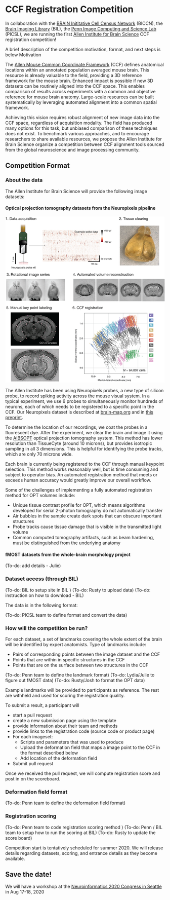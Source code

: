 # CCF Registration Competition

In collaboration with the [BRAIN Inititative Cell Census Network](biccn.org) (BICCN), 
the [Brain Imaging Library](https://www.brainimagelibrary.org/) (BIL), 
the [Penn Image Computing and Science Lab](http://picsl.upenn.edu/) (PICSL), 
we are running the first [Allen Institute for Brain Science](https://portal.brain-map.org/) 
CCF registration competition! 


A brief description of the competition motivation, format, and next steps is below
Motivation

The [Allen Mouse Common Coordinate Framework](https://community.brain-map.org/t/allen-mouse-ccf-accessing-and-using-related-data-and-tools/359) (CCF) defines anatomical locations within an annotated population averaged mouse brain. This resource is already valuable to the field, providing a 3D reference framework for the mouse brain. Enhanced impact is possible if new 3D datasets can be routinely aligned into the CCF space. This enables comparison of results across experiments with a common and objective reference for mouse brain anatomy. Large-scale resources can be built systematically by leveraging automated alignment into a common spatial framework.

Achieving this vision requires robust alignment of new image data into the CCF space, regardless of acquisition modality. The field has produced many options for this task, but unbiased comparison of these techniques does not exist. To benchmark various approaches, and to encourage researchers to share available resources, we propose the Allen Institute for Brain Science organize a competition between CCF alignment tools sourced from the global neuroscience and image processing community.

## Competition Format

### About the data

The Allen Institute for Brain Science will provide the following image datasets:

#### Optical projection tomography datasets from the Neuropixels pipeline

<img src="images/opt_pipeline_overview.png" width="650" />

The Allen Institute has been using Neuropixels probes, a new type of silicon probe, to record spiking activity across the mouse visual system. In a typical experiment, we use 6 probes to simultaneously monitor hundreds of neurons, each of which needs to be registered to a specific point in the CCF. Our Neuropixels dataset is described at [brain-map.org](https://portal.brain-map.org/explore/circuits/visual-coding-neuropixels) and in [this preprint](https://www.biorxiv.org/content/10.1101/805010v1). 

To determine the location of our recordings, we coat the probes in a fluorescent dye. After the experiment, we clear the brain and image it using the [AIBSOPT](https://github.com/alleninstitute/aibsopt) optical projection tomography system. This method has lower resolution than TissueCyte (around 10 microns), but provides isotropic sampling in all 3 dimensions. This is helpful for identifying the probe tracks, which are only 70 microns wide.

Each brain is currently being registered to the CCF through manual keypoint selection. This method works reasonably well, but is time consuming and subject to operator bias. An automated registration method that meets or exceeds human accuracy would greatly improve our overall workflow.

Some of the challenges of implementing a fully automated registration method for OPT volumes include:
* Unique tissue contrast profile for OPT, which means algorithms developed for serial 2-photon tomography do not automatically transfer
* Air bubbles in the sample create dark spots that can obscure important structures
* Probe tracks cause tissue damage that is visible in the transmitted light volume
* Common computed tomography artifacts, such as beam hardening, must be distinguished from the underlying anatomy

#### fMOST datasets from the whole-brain morphology project

(To-do: add details - Julie)

### Dataset access (through BIL)

(To-do: BIL to setup site in BIL )
(To-do: Rusty to upload data)
(To-do: instruction on how to download - BIL)

The data is in the following format:

(To-do: PICSL team to define format and convert the data)


### How will the competition be run?

For each  dataset, a set of landmarks covering the whole extent of the brain will be indentified by expert anatomists. Type of landmarks include:
* Pairs of corresponding points between the image dataset and the CCF
* Points that are within in specific structures in the CCF
* Points that are on the surface between two structures in the CCF

(To-do: Penn team to define the landmark format)
(To-do: Lydia/Julie to figure out fMOST data)
(To-do: Rusty/Josh to format the OPT data)

Example landmarks will be provided to participants as reference. The rest are withheld and used for scoring the registration quality.

To submit a result, a participant will
- start a pull request
- create a new submission page using the template
- provide information about their team and methods
- provide links to the registration code (source code or product page)
- For each imageset:
    - Scripts and parameters that was used to produce
    - Upload the deformation field that maps a image point to the CCF in the format described below
    - Add location of the deformation field
- Submit pull request

Once we received the pull request, we will compute registration score and post in on the scoreboard.

### Deformation field format

(To-do: Penn team to define the deformation field format)

### Registration scoring

(To-do: Penn team to code registration scoring method )
(To-do: Penn / BIL team to setup how to run the scoring at BIL) 
(To-do: Rusty to update the score board)

Competition start is tentatively scheduled for summer 2020. We will release details regarding datasets, scoring, and entrance details as they become available.

## Save the date!

We will have a workshop at the [Neuroinformatics 2020 Congress in Seattle](https://neuroinformatics.incf.org/) in Aug 17-18, 2020 
